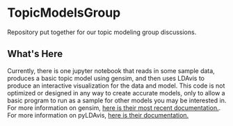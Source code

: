# TopicModelsGroup
Repository put together for our topic modeling group discussions.

## What's Here
Currently, there is one jupyter notebook that reads in some sample data, produces a basic topic model using gensim, and then uses LDAvis to produce an interactive visualization for the data and model. This code is not optimized or designed in any way to create accurate models, only to allow a basic program to run as a sample for other models you may be interested in. For more information on gensim, [here is their most recent documentation.](https://radimrehurek.com/gensim/). For more information on pyLDAvis, [here is their documentation.](https://pyldavis.readthedocs.io/en/latest/)
